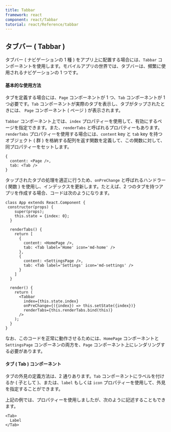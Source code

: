 ```yaml
---
title: Tabbar
framework: react
component: react/Tabbar
tutorial: react/Reference/tabbar
---
```


## タブバー ( Tabbar )

タブバー ( ナビゲーションの 1 種 ) をアプリ上に配置する場合には、`Tabbar` コンポーネントを使用します。モバイルアプリの世界では、タブバーは、頻繁に使用されるナビゲーションの 1 つです。

#### 基本的な使用方法

タブを定義する場合には、`Page` コンポーネントが 1 つ、`Tab` コンポーネントが 1 つ必要です。`Tab` コンポーネントが実際のタブを表示し、タブがタップされたときには、 `Page` コンポーネント ( ページ ) が表示されます。

`Tabbar` コンポーネント上では、`index` プロパティーを使用して、有効にするページを指定できます。また、`renderTabs` と呼ばれるプロパティーもあります。`renderTabs` プロパティーを使用する場合には、`content` key と `tab` key を持つオブジェクト ( 群 ) を格納する配列を返す関数を定義して、この関数に対して、同プロパティーをセットします。

```
{
  content: <Page />,
  tab: <Tab />
}
```

タップされたタブの処理を適正に行うため、`onPreChange` と呼ばれるハンドラー ( 関数 ) を使用し、インデックスを更新します。たとえば、2 つのタブを持つアプリを作成する場合、コードは次のようになります。

```
class App extends React.Component {
 constructor(props) {
    super(props);
    this.state = {index: 0};
  }

  renderTabs() {
    return [
      {
        content: <HomePage />,
        tab: <Tab label='Home' icon='md-home' />
      },
      {
        content: <SettingsPage />,
        tab: <Tab label='Settings' icon='md-settings' />
      }
    ]
  }

  render() {
    return (
      <Tabbar
        index={this.state.index}
        onPreChange={({index}) => this.setState({index})}
        renderTabs={this.renderTabs.bind(this)}
      />
    );
  }
}
```

なお、このコードを正常に動作させるためには、`HomePage` コンポーネントと `SettingsPage` コンポーネンの両方を、`Page` コンポーネント上にレンダリングする必要があります。

####  タブ ( Tab ) コンポーネント

タブの外見の定義方法は、2 通りあります。`Tab` コンポーネントにラベルを付けるか ( 子として )、または、`label` もしくは `icon` プロパティーを使用して、外見を指定することができます。

上記の例では、プロパティーを使用しましたが、次のように記述することもできます。

```
<Tab>
  Label
</Tab>
```
